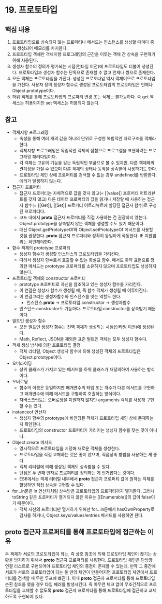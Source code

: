 # 19. 프로토타입

## 핵심 내용

1. 프로토타입으로 상속되지 않는 프로퍼티나 메서드는 인스턴스를 생성할 때마다 중복 생성되어 메모리를 차지한다.
2. 프로토타입 객체란 객체지향 프로그래밍의 근간을 이루는 객체 간 상속을 구현하기 위해 사용된다.
3. 생성자 함수의 정의가 평가되는 시점(런타임 이전)에 프로토타입도 더불어 생성된다. 프로토타입과 생성자 함수는 단독으로 존재할 수 없고 언제나 쌍으로 존재한다.
4. 모든 객체는 프로토타입을 가진다. 생성된 프로토타입 역시 객체이므로 프로토타입을 가진다. 사용자 정의 생성자 함수로 생성된 프로토타입의 프로토타입은 언제나 Object.prototype이다.
5. 하위 객체를 통해 프로토타입의 프로퍼티 변경 또는 삭제는 불가능하다. 즉 get 엑세스는 허용되지만 set 엑세스는 허용되지 않는다.

## 참고

- 객체지향 프로그래밍
    - 속성을 통해 여러 개의 값을 하나의 단위로 구성한 복합적인 자료구조를 객체라 한다.
    - 객체지향 프로그래밍은 독립적인 객체의 집합으로 프로그램을 표현하려는 프로그래밍 패러다임이다.
    - 각 객체는 고유의 기능을 갖는 독립적인 부품으로 볼 수 있지만, 다른 객체와의 관계성을 가질 수 있으며 다른 객체의 상태나 동작을 상속받아 사용하기도 한다.
    - 프로토타입 체인 상에 프로퍼티를 검색할 수 없는 경우 undefined를 반환한다. 에러가 발생하지 않는다.
- 접근자 프로퍼티
    - 접근자 프로퍼티는 자체적으로 값을 갖지 않고(= [[value]] 프로퍼티 어트리뷰트를 갖지 않고) 다른 데이터 프로퍼티의 값을 읽거나 저장할 때 사용하는 접근자 함수(= [[Get]], [[Set]] 프로퍼티 어트리뷰트에 할당된 접근자 함수)로 구성된 프로퍼티다.
    - 코드 내에서 __proto__ 접근자 프로퍼티를 직접 사용하는 건 권장하지 않는다. Object.prototype을 상속받지 않는 객체를 생성할 수도 있기 때문이다.
    - 대신 Object.getPrototypeOf와 Object.setPrototypeOf 메서드를 사용할 것을 권장한다. __proto__ 접근자 프로퍼티와 정확히 동일하게 작동한다. IE 지원범위는 확인해야한다.
- 함수 객체의 prototype 프로퍼티
    - 생성자 함수가 생성할 인스턴스의 프로토타입을 가리킨다.
    - 따라서 생성자 함수로서 호출할 수 없는 화살표 함수, 메서드 축약 표현으로 정의한 메서드는 prototype 프로퍼티를 소유하지 않으며 프로토타입도 생성하지 않는다.
- 프로토타입 객체의 constructor 프로퍼티
    - prototype 프로퍼티로 자신을 참조하고 있는 생성자 함수를 가리킨다.
    - 이 연결은 생성자 함수가 생성될 때, 즉 함수 객체가 생성될 때 이루어진다.
    - 이 연결고리는 생성자함수와 인스턴스를 잇는 역할도 한다.
        - 인스턴스.__proto__ → 프로토타입.constructor → 생성자함수
    - 인스턴스.constructor도 가능하다. 프로토타입.constructor를 상속받기 때문이다.
- 빌트인 생성자 함수
    - 모든 빌트인 생성자 함수는 전역 객체가 생성되는 시점(런타임 이전)에 생성된다.
    - Math, Reflect, JSON을 제외한 표준 빌트인 객체는 모두 생성자 함수다.
- 객체 생성 방식에 의한 프로토타입 결정
    - 객체 리터럴, Object 생성자 함수에 의해 생성된 객체의 프로토타입은 Object.prototype이다.
- 오버라이딩
    - 상위 클래스가 가지고 있는 메서드를 하위 클래스가 재정의하여 사용하는 방식이다.
- 오버로딩
    - 함수의 이름은 동일하지만 매개변수의 타입 또는 개수가 다른 메서드를 구현하고 매개변수에 의해 메서드를 구별하여 호출하는 방식이다.
    - 자바스크립트는 오버로딩을 지원하지 않지만 arguments 객체를 사용해 구현할 수는 있다.
- instanceof 연산자
    - 생성자 함수의 prototype에 바인딩된 객체가 프로토타입 체인 상에 존재하는지 확인한다.
    - 프로토타입의 constructor 프로퍼티가 가리키는 생성자 함수를 찾는 것이 아니다.
- Object.create 메서드
    - 명시적으로 프로토타입을 지정해 새로운 객체를 생성한다.
    - 프로토타입을 직접 교체하는 것은 좋지 않으며, 직접상속 방법을 사용하는 게 좋다.
    - 객체 리터럴에 의해 생성된 객체도 상속받을 수 있다.
    - 단점은 두 번째 인자로 프로퍼티를 정의하는 게 번거롭다는 것이다.
    - ES6에서는 객체 리터럴 내부에서 __proto__ 접근자 프로퍼티 값에 원하는 객체를 할당하면 직접 상속을 구현할 수 있다.
- for…in문은 in 연산자처럼 상속받은 프로토타입의 프로퍼티까지 열거한다. 그러나 toString 같은 프로퍼티가 열거되지 않은 이유는 [[Enumerable]]의 값이 false이기 때문이다.
    - 객체 자신의 프로퍼티만 열거하기 위해선 for…in문에서 hasOwnProperty로 검사를 하거나, Object.keys/values/entries 메서드를 사용하면 된다.

## __proto__ 접근자 프로퍼티를 통해 프로토타입에 접근하는 이유

두 객체가 서로의 프로토타입이 되는, 즉 상호 참조에 의해 프로토타입 체인이 끊기는 상황을 방지하기 위해서 __proto__ 접근자 프로퍼티를 사용한다. 프로토타입 체인은 단방향 연결 리스트로 구현되어야 프로토타입 체인의 종점이 존재할 수 있는데, 만약 그 중간에 서로가 서로의 프로토타입이 되는 둘 만의 체인이 만들어지면 프로토타입 체인에서 프로퍼티를 검색할 때 무한 루프에 빠진다.
이때 __proto__ 접근자 프로퍼티를 통해 프로토타입 순환 참조를 했을 경우 타입 에러를 발생시킨다. 즉 아무런 체크 없이 무조건적으로 프로토타입을 교체할 수 없도록 __proto__ 접근자 프로퍼티를 통해 프로토타입에 접근하고 교체하도록 구현되어 있다.